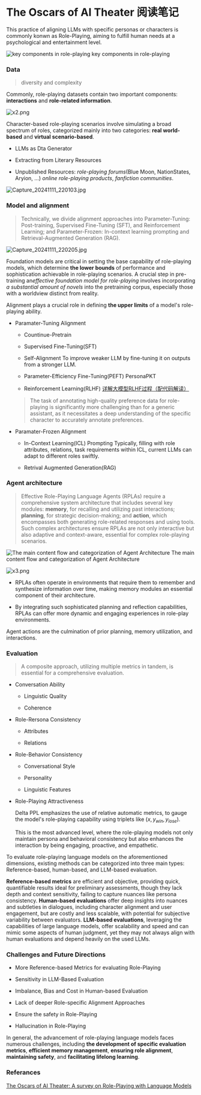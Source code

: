 # The Oscars of AI Theater 阅读笔记

This practice of aligning LLMs with specific personas or characters is commonly konwn as Role-Playing, aiming to fulfill human needs at a psychological and entertainment level. 

![key components in role-playing](images/x1.png)
key components in role-playing

### **Data** 

> diversity and complexity

Commonly, role-playing datasets contain two important components: **interactions** and **role-related information**.

![x2.png](images/x2.png)

Character-based role-playing scenarios involve simulating a broad spectrum of roles, categorized mainly into two categories: **real world-based** and **virtual scenario-based**.

- LLMs as Dta Generator

- Extracting from Literary Resources

- Unpublished Resources: *role-playing forums*(Blue Moon, NationStates, Aryion, ...) *online role-playing products*, *fanfiction communities*.

![Capture_20241111_220103.jpg](images/Capture_20241111_220103.jpg)

### **Model and alignment**

> Technically, we divide alignment approaches into Parameter-Tuning: Post-training, Supervised Fine-Tuning (SFT), and Reinforcement Learning; and Parameter-Frozen: In-context learning prompting and Retrieval-Augmented Generation (RAG).

![Capture_20241111_220205.jpg](images/Capture_20241111_220205.jpg)

Foundation models are critical in setting the base capability of role-playing models, which determine **the lower bounds** of performance and sophistication achievable in role-playing scenarios. A crucial step in pre-training an*effective foundation model for role-playing* involves incorporating *a substantial amount of novels* into the pretraining corpus, especially those with a worldview distinct from reality.

Alignment plays a crucial role in defining **the upper limits** of a model's role-playing ability. 

- Paramater-Tuning Alignment

    - Countinue-Pretrain 

    - Supervised Fine-Tuning(SFT)

    - Self-Alignment To improve weaker LLM by fine-tuning it on outputs from a stronger LLM.

    - Parameter-Efficiency Fine-Tuning(PEFT) PersonaPKT

    - Reinforcement Learning(RLHF) [详解大模型RLHF过程（配代码解读）](https://zhuanlan.zhihu.com/p/624589622)

    > The task of annotating high-quality preference data for role-playing is significantly more challenging than for a generic assistant, as it necessitates a deep understanding of the specific character to accurately annotate preferences.

- Paramater-Frozen Alignment

    - In-Context Learning(ICL) Prompting Typically, filling with role attributes, relations, task requirements within ICL, current LLMs can adapt to different roles swiftly.

    - Retrival Augmented Generation(RAG)

### **Agent architecture**

> Effective Role-Playing Language Agents (RPLAs) require a comprehensive system architecture that includes several key modules: **memory**, for recalling and utilizing past interactions; **planning**, for strategic decision-making; and **action**, which encompasses both generating role-related responses and using tools. Such complex architectures ensure RPLAs are not only interactive but also adaptive and context-aware, essential for complex role-playing scenarios.

![The main content flow and categorization of Agent Architecture](images/Capture_20241111_220224.jpg)
The main content flow and categorization of Agent Architecture

![x3.png](images/x3.png)

- RPLAs often operate in environments that require them to remember and synthesize information over time, making memory modules an essential component of their architecture.

- By integrating such sophisticated planning and reflection capabilities, RPLAs can offer more dynamic and engaging experiences in role-play environments.

Agent actions are the culmination of prior planning, memory utilization, and interactions.

### **Evaluation**

> A composite approach, utilizing multiple metrics in tandem, is essential for a comprehensive evaluation.

- Conversation Ability

    - Linguistic Quality

    - Coherence

- Role-Rersona Consistency

    - Attributes

    - Relations

- Role-Behavior Consistency

    - Conversational Style

    - Personality

    - Linguistic Features

- Role-Playing Attractiveness

    Delta PPL emphasizes the use of relative automatic metrics, to gauge the model's role-playing capability using triplets like $(x, y_{win}, y_{lose})$.

    This is the most advanced level, where the role-playing models not only maintain persona and behavioral consistency but also enhances the interaction by being engaging, proactive, and empathetic.

To evaluate role-playing language models on the aforementioned dimensions, existing methods can be categorized into three main types: Reference-based, human-based, and LLM-based evaluation.

**Reference-based metrics** are efficient and objective, providing quick, quantifiable results ideal for preliminary assessments, though they lack depth and context sensitivity, failing to capture nuances like persona consistency. **Human-based evaluations** offer deep insights into nuances and subtleties in dialogues, including character alignment and user engagement, but are costly and less scalable, with potential for subjective variability between evaluators. **LLM-based evaluations**, leveraging the capabilities of large language models, offer scalability and speed and can mimic some aspects of human judgment, yet they may not always align with human evaluations and depend heavily on the used LLMs.

### Challenges and Future Directions

- More Reference-based Metrics for evaluating Role-Playing

- Sensitivity in LLM-Based Evaluation

- Imbalance, Bias and Cost in Human-based Evaluation

- Lack of deeper Role-specific Alignment Approaches

- Ensure the safety in Role-Playing

- Hallucination in Role-Playing

In general, the advancement of role-playing language models faces numerous challenges, including **the development of specific evaluation metrics**, **efficient memory management**, **ensuring role alignment**, **maintaining safety**, and **facilitating lifelong learning**.

### Referances

[The Oscars of AI Theater: A survey on Role-Playing with Language Models](https://arxiv.org/abs/2407.11484)



